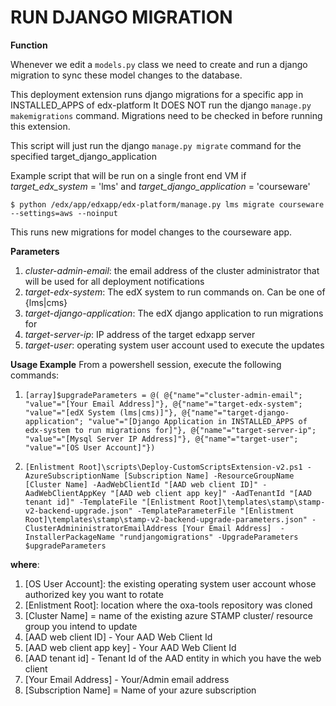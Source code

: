# RUN DJANGO MIGRATION

**Function**

Whenever we edit a `models.py` class we need to create and run a django migration to 
sync these model changes to the database.

This deployment extension runs django migrations for a specific app in INSTALLED_APPS of edx-platform
It DOES NOT run the django `manage.py makemigrations` command. Migrations need to be checked in before running this extension.

This script will just run the django `manage.py migrate` command for the specified target_django_application

Example script that will be run on a single front end VM
if _target_edx_system_ = 'lms' and _target_django_application_ = 'courseware'

```
$ python /edx/app/edxapp/edx-platform/manage.py lms migrate courseware --settings=aws --noinput
```

This runs new migrations for model changes to the courseware app.

**Parameters**
1. _cluster-admin-email_: the email address of the cluster administrator that will be used for all deployment notifications
2. _target-edx-system_: The edX system to run commands on. Can be one of {lms|cms}
3. _target-django-application_: The edX django application to run migrations for
6. _target-server-ip_: IP address of the target edxapp server
7. _target-user_: operating system user account used to execute the updates

**Usage Example**
From a powershell session, execute the following commands:
1. `[array]$upgradeParameters = @( @{"name"="cluster-admin-email"; "value"="[Your Email Address]"}, @{"name"="target-edx-system"; "value"="[edX System (lms|cms)]"}, @{"name"="target-django-application"; "value"="[Django Application in INSTALLED_APPS of edx-system to run migrations for]"}, @{"name"="target-server-ip"; "value"="[Mysql Server IP Address]"}, @{"name"="target-user"; "value"="[OS User Account]"})`

2. `[Enlistment Root]\scripts\Deploy-CustomScriptsExtension-v2.ps1 -AzureSubscriptionName [Subscription Name] -ResourceGroupName [Cluster Name] -AadWebClientId "[AAD web client ID]" -AadWebClientAppKey "[AAD web client app key]" -AadTenantId "[AAD tenant id]" -TemplateFile "[Enlistment Root]\templates\stamp\stamp-v2-backend-upgrade.json" -TemplateParameterFile "[Enlistment Root]\templates\stamp\stamp-v2-backend-upgrade-parameters.json" -ClusterAdmininistratorEmailAddress [Your Email Address]  -InstallerPackageName "rundjangomigrations" -UpgradeParameters $upgradeParameters`

**where**:
1. [OS User Account]: the existing operating system user account whose authorized key you want to rotate 
2. [Enlistment Root]: location where the oxa-tools repository was cloned
3. [Cluster Name] = name of the existing azure STAMP cluster/ resource group you intend to update
4. [AAD web client ID] - Your AAD Web Client Id
5. [AAD web client app key] - Your AAD Web Client Id
6. [AAD tenant id] - Tenant Id of the AAD entity in which you have the web client
7. [Your Email Address] - Your/Admin email address
8. [Subscription Name] = Name of your azure subscription